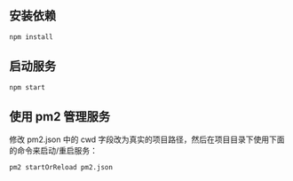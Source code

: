 
## 安装依赖

```
npm install
```

## 启动服务

```
npm start
```

## 使用 pm2 管理服务

修改 pm2.json 中的 cwd 字段改为真实的项目路径，然后在项目目录下使用下面的命令来启动/重启服务：
```
pm2 startOrReload pm2.json
```